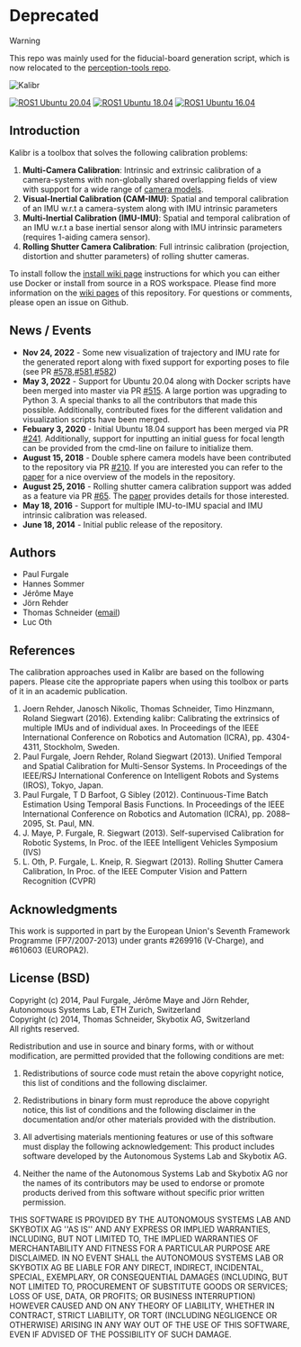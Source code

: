 # Deprecated
> [!WARNING]  
> This repo was mainly used for the fiducial-board generation script, which is now relocated to the [perception-tools repo](https://github.com/Pickle-Robot/perception-tools/tree/main/fiducial_board_generators).




![Kalibr](https://raw.githubusercontent.com/wiki/ethz-asl/kalibr/images/kalibr_small.png)

[![ROS1 Ubuntu 20.04](https://github.com/ethz-asl/kalibr/actions/workflows/docker_2004_build.yaml/badge.svg)](https://github.com/ethz-asl/kalibr/actions/workflows/docker_2004_build.yaml)
[![ROS1 Ubuntu 18.04](https://github.com/ethz-asl/kalibr/actions/workflows/docker_1804_build.yaml/badge.svg)](https://github.com/ethz-asl/kalibr/actions/workflows/docker_1804_build.yaml)
[![ROS1 Ubuntu 16.04](https://github.com/ethz-asl/kalibr/actions/workflows/docker_1604_build.yaml/badge.svg)](https://github.com/ethz-asl/kalibr/actions/workflows/docker_1604_build.yaml)

## Introduction
Kalibr is a toolbox that solves the following calibration problems:

1. **Multi-Camera Calibration**: Intrinsic and extrinsic calibration of a camera-systems with non-globally shared overlapping fields of view with support for a wide range of [camera models](https://github.com/ethz-asl/kalibr/wiki/supported-models).
1. **Visual-Inertial Calibration (CAM-IMU)**: Spatial and temporal calibration of an IMU w.r.t a camera-system along with IMU intrinsic parameters
1. **Multi-Inertial Calibration (IMU-IMU)**: Spatial and temporal calibration of an IMU w.r.t a base inertial sensor along with IMU intrinsic parameters (requires 1-aiding camera sensor).
1. **Rolling Shutter Camera Calibration**: Full intrinsic calibration (projection, distortion and shutter parameters) of rolling shutter cameras.

To install follow the [install wiki page](https://github.com/ethz-asl/kalibr/wiki/installation) instructions for which you can either use Docker or install from source in a ROS workspace.
Please find more information on the [wiki pages](https://github.com/ethz-asl/kalibr/wiki) of this repository.
For questions or comments, please open an issue on Github.


## News / Events

* **Nov 24, 2022** - Some new visualization of trajectory and IMU rate for the generated report along with fixed support for exporting poses to file (see PR [#578](https://github.com/ethz-asl/kalibr/pull/578),[#581](https://github.com/ethz-asl/kalibr/pull/581),[#582](https://github.com/ethz-asl/kalibr/pull/582))
* **May 3, 2022** - Support for Ubuntu 20.04 along with Docker scripts have been merged into master via PR [#515](https://github.com/ethz-asl/kalibr/pull/515). A large portion was upgrading to Python 3. A special thanks to all the contributors that made this possible. Additionally, contributed fixes for the different validation and visualization scripts have been merged.
* **Febuary 3, 2020** - Initial Ubuntu 18.04 support has been merged via PR [#241](https://github.com/ethz-asl/kalibr/pull/241). Additionally, support for inputting an initial guess for focal length can be provided from the cmd-line on failure to initialize them.
* **August 15, 2018** - Double sphere camera models have been contributed to the repository via PR [#210](https://github.com/ethz-asl/kalibr/pull/210). If you are interested you can refer to the [paper](https://arxiv.org/abs/1807.08957) for a nice overview of the models in the repository.
* **August 25, 2016** - Rolling shutter camera calibration support was added as a feature via PR [#65](https://github.com/ethz-asl/kalibr/pull/65). The [paper](https://www.cv-foundation.org/openaccess/content_cvpr_2013/papers/Oth_Rolling_Shutter_Camera_2013_CVPR_paper.pdf) provides details for those interested.
* **May 18, 2016** - Support for multiple IMU-to-IMU spacial and IMU intrinsic calibration was released.
* **June 18, 2014** - Initial public release of the repository.


## Authors
* Paul Furgale
* Hannes Sommer
* Jérôme Maye
* Jörn Rehder
* Thomas Schneider ([email](thomas.schneider@voliro.com))
* Luc Oth


## References
The calibration approaches used in Kalibr are based on the following papers. Please cite the appropriate papers when using this toolbox or parts of it in an academic publication.

1. <a name="joern1"></a>Joern Rehder, Janosch Nikolic, Thomas Schneider, Timo Hinzmann, Roland Siegwart (2016). Extending kalibr: Calibrating the extrinsics of multiple IMUs and of individual axes. In Proceedings of the IEEE International Conference on Robotics and Automation (ICRA), pp. 4304-4311, Stockholm, Sweden.
1. <a name="paul1"></a>Paul Furgale, Joern Rehder, Roland Siegwart (2013). Unified Temporal and Spatial Calibration for Multi-Sensor Systems. In Proceedings of the IEEE/RSJ International Conference on Intelligent Robots and Systems (IROS), Tokyo, Japan.
1. <a name="paul2"></a>Paul Furgale, T D Barfoot, G Sibley (2012). Continuous-Time Batch Estimation Using Temporal Basis Functions. In Proceedings of the IEEE International Conference on Robotics and Automation (ICRA), pp. 2088–2095, St. Paul, MN.
1. <a name="jmaye"></a> J. Maye, P. Furgale, R. Siegwart (2013). Self-supervised Calibration for Robotic Systems, In Proc. of the IEEE Intelligent Vehicles Symposium (IVS)
1. <a name="othlu"></a>L. Oth, P. Furgale, L. Kneip, R. Siegwart (2013). Rolling Shutter Camera Calibration, In Proc. of the IEEE Computer Vision and Pattern Recognition (CVPR)

## Acknowledgments
This work is supported in part by the European Union's Seventh Framework Programme (FP7/2007-2013) under grants #269916 (V-Charge), and #610603 (EUROPA2).

## License (BSD)
Copyright (c) 2014, Paul Furgale, Jérôme Maye and Jörn Rehder, Autonomous Systems Lab, ETH Zurich, Switzerland<br>
Copyright (c) 2014, Thomas Schneider, Skybotix AG, Switzerland<br>
All rights reserved.<br>

Redistribution and use in source and binary forms, with or without modification, are permitted provided that the following conditions are met:

1. Redistributions of source code must retain the above copyright notice, this list of conditions and the following disclaimer.

1. Redistributions in binary form must reproduce the above copyright notice, this list of conditions and the following disclaimer in the documentation and/or other materials provided with the distribution.

1. All advertising materials mentioning features or use of this software must display the following acknowledgement: This product includes software developed by the Autonomous Systems Lab and Skybotix AG.

1. Neither the name of the Autonomous Systems Lab and Skybotix AG nor the names of its contributors may be used to endorse or promote products derived from this software without specific prior written permission.

THIS SOFTWARE IS PROVIDED BY THE AUTONOMOUS SYSTEMS LAB AND SKYBOTIX AG ''AS IS'' AND ANY EXPRESS OR IMPLIED WARRANTIES, INCLUDING, BUT NOT LIMITED TO, THE IMPLIED WARRANTIES OF MERCHANTABILITY AND FITNESS FOR A PARTICULAR PURPOSE ARE DISCLAIMED. IN NO EVENT SHALL the AUTONOMOUS SYSTEMS LAB OR SKYBOTIX AG BE LIABLE FOR ANY DIRECT, INDIRECT, INCIDENTAL, SPECIAL, EXEMPLARY, OR CONSEQUENTIAL DAMAGES (INCLUDING, BUT NOT LIMITED TO, PROCUREMENT OF SUBSTITUTE GOODS OR SERVICES; LOSS OF USE, DATA, OR PROFITS; OR BUSINESS INTERRUPTION) HOWEVER CAUSED AND ON ANY THEORY OF LIABILITY, WHETHER IN CONTRACT, STRICT LIABILITY, OR TORT (INCLUDING NEGLIGENCE OR OTHERWISE) ARISING IN ANY WAY OUT OF THE USE OF THIS SOFTWARE, EVEN IF ADVISED OF THE POSSIBILITY OF SUCH DAMAGE.

